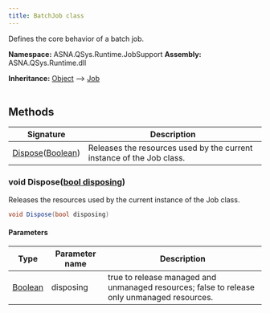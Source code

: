 ```yaml
---
title: BatchJob class
---
```


Defines the core behavior of a batch job.

**Namespace:** ASNA.QSys.Runtime.JobSupport
**Assembly:** ASNA.QSys.Runtime.dll

**Inheritance:** [Object](https://docs.microsoft.com/en-us/dotnet/api/system.object) --> [Job](/reference/runtime/qsys-runtime-job-support/job.html)
<br>
<br>

## Methods

| Signature | Description |
| --- | --- |
| [Dispose](#void-disposebool-disposing)([Boolean](https://docs.microsoft.com/en-us/dotnet/api/system.boolean)) | Releases the resources used by the current instance of the Job class.

### void Dispose([bool disposing](https://docs.microsoft.com/en-us/dotnet/api/system.boolean))

Releases the resources used by the current instance of the Job class.

```cs
void Dispose(bool disposing)
```

#### Parameters

| Type | Parameter name | Description
| --- | --- | ---
| [Boolean](https://docs.microsoft.com/en-us/dotnet/api/system.boolean) | disposing | true to release managed and unmanaged resources; false to release only unmanaged resources.
